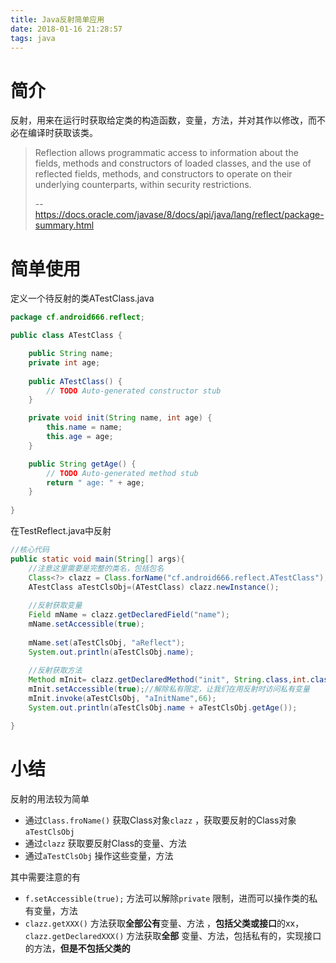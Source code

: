 ```yaml
---
title: Java反射简单应用
date: 2018-01-16 21:28:57
tags: java
---
```


# 简介

反射，用来在运行时获取给定类的构造函数，变量，方法，并对其作以修改，而不必在编译时获取该类。

> Reflection allows programmatic access to information about the fields, methods and constructors of loaded classes, and the use of reflected fields, methods, and constructors to operate on their underlying counterparts, within security restrictions.
>
> --https://docs.oracle.com/javase/8/docs/api/java/lang/reflect/package-summary.html

# 简单使用

定义一个待反射的类ATestClass.java

```java
package cf.android666.reflect;

public class ATestClass {

	public String name;
	private int age;
	
	public ATestClass() {
		// TODO Auto-generated constructor stub
	}

	private void init(String name, int age) {
		this.name = name;
		this.age = age;
	}

	public String getAge() {
		// TODO Auto-generated method stub
		return " age: " + age;
	}
	
}
```

在TestReflect.java中反射

```java
//核心代码
public static void main(String[] args){
	//注意这里需要是完整的类名，包括包名
	Class<?> clazz = Class.forName("cf.android666.reflect.ATestClass");
	ATestClass aTestClsObj=(ATestClass) clazz.newInstance();
  
	//反射获取变量
	Field mName = clazz.getDeclaredField("name");
	mName.setAccessible(true);
			
	mName.set(aTestClsObj, "aReflect");
	System.out.println(aTestClsObj.name);
			
	//反射获取方法
	Method mInit= clazz.getDeclaredMethod("init", String.class,int.class);
	mInit.setAccessible(true);//解除私有限定，让我们在用反射时访问私有变量
	mInit.invoke(aTestClsObj, "aInitName",66);
	System.out.println(aTestClsObj.name + aTestClsObj.getAge());

}
```

# 小结

反射的用法较为简单

* 通过`Class.froName()` 获取Class对象`clazz` ，获取要反射的Class对象`aTestClsObj` 
* 通过`clazz` 获取要反射Class的变量、方法
* 通过`aTestClsObj` 操作这些变量，方法

其中需要注意的有

* `f.setAccessible(true);` 方法可以解除`private` 限制，进而可以操作类的私有变量，方法
* `clazz.getXXX()` 方法获取**全部公有**变量、方法 ，**包括父类或接口**的xx，`clazz.getDeclaredXXX()` 方法获取**全部** 变量、方法，包括私有的，实现接口的方法，**但是不包括父类的**
